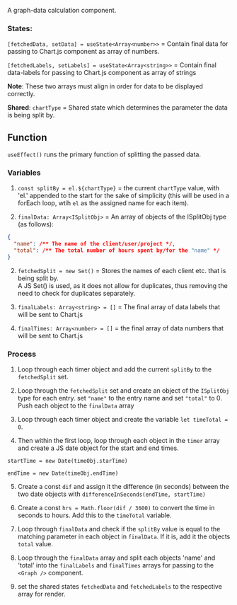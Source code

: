 A graph-data calculation component.

### States:

`[fetchedData, setData] = useState<Array<number>>` = Contain final data for passing to Chart.js component as array of numbers.

`[fetchedLabels, setLabels] = useState<Array<string>>` = Contain final data-labels for passing to Chart.js component as array of strings

__Note__: These two arrays must align in order for data to be displayed correctly.

**Shared**: `chartType` = Shared state which determines the parameter the data is being split by.

## Function

`useEffect()` runs the primary function of splitting the passed data.

### Variables

1.  `const splitBy = el.${chartType}` = the current `chartType` value, with 'el.' appended to the start for the sake of simplicity (this will be used in a forEach loop, wtih `el` as the assigned name for each item).


1. `finalData: Array<ISplitObj>` = An array of objects of the ISplitObj type (as follows):

```json
{
  "name": /** The name of the client/user/project */,
  "total": /** The total number of hours spent by/for the "name" */
}
```

2. `fetchedSplit = new Set()` = Stores the names of each client etc. that is being split by.  
A JS Set() is used, as it does not allow for duplicates, thus removing the need to check for duplicates separately.
   

3. `finalLabels: Array<string> = []` = The final array of data labels that will be sent to Chart.js


4. `finalTimes: Array<number> = []` = the final array of data numbers that will be sent to Chart.js


### Process
1. Loop through each timer object and add the current `splitBy` to the `fetchedSplit` set.


2. Loop through the `fetchedSplit` set and create an object of the `ISplitObj` type for each entry.  set `"name"` to the entry name and set `"total"` to 0.  Push each object to the `finalData` array


3. Loop through each timer object and create the variable `let timeTotal = 0`.


4. Then within the first loop, loop through each object in the `timer` array and create a JS date object for the start and end times.

`startTime = new Date(timeObj.starTime)`

`endTime = new Date(timeObj.endTime)`


5. Create a const `dif` and assign it the difference (in seconds) between the two date objects with `differenceInSeconds(endTime, startTime)`


6. Create a const `hrs = Math.floor(dif / 3600)` to convert the time in seconds to hours.  Add this to the `timeTotal` variable.


7. Loop through `finalData` and check if the `splitBy` value is equal to the matching parameter in each object in `finalData`.  If it is, add it the objects `total` value.


8. Loop through the `finalData` array and split each objects 'name' and 'total' into the `finalLabels` and `finalTimes` arrays for passing to the `<Graph />` component.


9. set the shared states `fetchedData` and `fetchedLabels` to the respective array for render. 